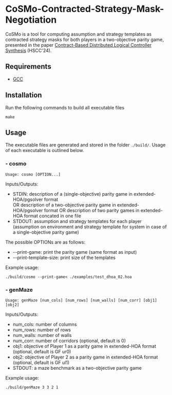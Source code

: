 # CoSMo-**Co**ntracted-**S**trategy-**M**ask-Neg**o**tiation

CoSMo is a tool for computing assumption and strategy templates as contracted strategy masks for both players in a two-objective parity game, presented in the paper [Contract-Based Distributed Logical Controller Synthesis](https://arxiv.org/abs/2307.06212) (HSCC'24).

## Requirements

- <a href='https://gcc.gnu.org/install/'>GCC</a>

## Installation

Run the following commands to build all executable files

```
make
```
## Usage 

The executable files are generated and stored in the folder `./build/`. Usage of each executable is outlined below.

### - cosmo
```
Usage: cosmo [OPTION...]
```

Inputs/Outputs:
- STDIN: description of a (single-objective) parity game in extended-HOA/pgsolver format    
OR description of a two-objective parity game in extended-HOA/pgsolver format
OR description of two parity games in extended-HOA format concated in one file
- STDOUT: assumption and strategy templates for each player (assumption on environment and strategy template for system in case of a single-objective parity game)

The possible OPTIONs are as follows:
- --print-game: print the parity game (same format as input)
- --print-template-size: print size of the templates

Example usage:
```
./build/cosmo --print-game< ./examples/test_dhoa_02.hoa
```

### - genMaze
```
Usage: genMaze [num_cols] [num_rows] [num_walls] [num_corr] [obj1] [obj2]
```

Inputs/Outputs:
- num_cols: number of columns
- num_rows: number of rows
- num_walls: number of walls
- num_corr: number of corridors (optional, default is 0)
- obj1: objective of Player 1 as a parity game in extended-HOA format (optional, default is GF ur0)
- obj2: objective of Player 2 as a parity game in extended-HOA format (optional, default is GF ul1)
- STDOUT: a maze benchmark as a two-objective parity game

Example usage:
```
./build/genMaze 3 3 2 1
```


